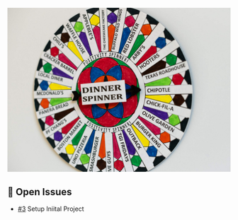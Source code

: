 ![Project Screenshot](src/assets/Dinner_Generator_React_thumb.jpg)

## 🚀 Open Issues

<!-- AUTO-ISSUES-START -->
- [#3](https://github.com/tgilly93/Dinner_Generator_React/issues/3) Setup Iniital Project
<!-- AUTO-ISSUES-END -->
